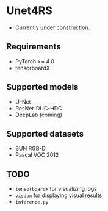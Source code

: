 # Unet4RS
- Currently under construction.

##  Requirements
- PyTorch >= 4.0
- tensorboardX

##  Supported models
- U-Net
- ResNet-DUC-HDC
- DeepLab (coming)

##  Supported datasets
- SUN RGB-D
- Pascal VOC 2012 

## TODO
- `tensorboardX` for visualizing logs
- `visdom` for displaying visual results
- `inference.py`
